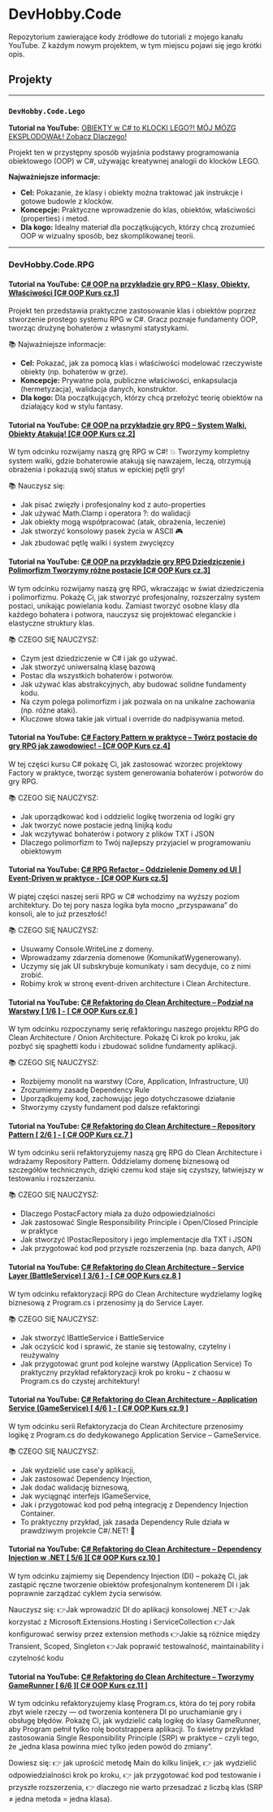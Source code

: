 # DevHobby.Code

Repozytorium zawierające kody źródłowe do tutoriali z mojego kanału YouTube. Z każdym nowym projektem, w tym miejscu pojawi się jego krótki opis.

## Projekty

---

### `DevHobby.Code.Lego`

**Tutorial na YouTube:** [OBIEKTY w C# to KLOCKI LEGO?! MÓJ MÓZG EKSPLODOWAŁ! Zobacz Dlaczego!](https://www.youtube.com/watch?v=EqcVh0dif4Y&t)

Projekt ten w przystępny sposób wyjaśnia podstawy programowania obiektowego (OOP) w C#, używając kreatywnej analogii do klocków LEGO.

**Najważniejsze informacje:**
*   **Cel:** Pokazanie, że klasy i obiekty można traktować jak instrukcje i gotowe budowle z klocków.
*   **Koncepcje:** Praktyczne wprowadzenie do klas, obiektów, właściwości (properties) i metod.
*   **Dla kogo:** Idealny materiał dla początkujących, którzy chcą zrozumieć OOP w wizualny sposób, bez skomplikowanej teorii.

---

### DevHobby.Code.RPG

#### Tutorial na YouTube: [C# OOP na przykładzie gry RPG – Klasy, Obiekty, Właściwości [C# OOP Kurs cz.1]](https://www.youtube.com/watch?v=ij-MdPW1BvI)

Projekt ten przedstawia praktyczne zastosowanie klas i obiektów poprzez stworzenie prostego systemu RPG w C#. Gracz poznaje fundamenty OOP, tworząc drużynę bohaterów z własnymi statystykami.

📚  Najważniejsze informacje:
*	**Cel:** Pokazać, jak za pomocą klas i właściwości modelować rzeczywiste obiekty (np. bohaterów w grze).
*	**Koncepcje:** Prywatne pola, publiczne właściwości, enkapsulacja (hermetyzacja), walidacja danych, konstruktor.
*	**Dla kogo:** Dla początkujących, którzy chcą przełożyć teorię obiektów na działający kod w stylu fantasy.

#### Tutorial na YouTube: [C# OOP na przykładzie gry RPG – System Walki, Obiekty Atakują! [C# OOP Kurs cz.2]](https://www.youtube.com/watch?v=Ng46ahMikvw)

W tym odcinku rozwijamy naszą grę RPG w C#! 💥
Tworzymy kompletny system walki, gdzie bohaterowie atakują się nawzajem, leczą, otrzymują obrażenia i pokazują swój status w epickiej pętli gry! 

📚 Nauczysz się:
- Jak pisać zwięzły i profesjonalny kod z auto-properties
- Jak używać Math.Clamp i operatora ?: do walidacji
- Jak obiekty mogą współpracować (atak, obrażenia, leczenie)
- Jak stworzyć konsolowy pasek życia w ASCII 🎮
- Jak zbudować pętlę walki i system zwycięzcy

#### Tutorial na YouTube: [C# OOP na przykładzie gry RPG Dziedziczenie i Polimorfizm Tworzymy różne postacie [C# OOP Kurs cz.3]](https://www.youtube.com/watch?v=NoqnFotNPA4)

W tym odcinku rozwijamy naszą grę RPG, wkraczając w świat dziedziczenia i polimorfizmu. Pokażę Ci, jak stworzyć profesjonalny, rozszerzalny system postaci, unikając powielania kodu. Zamiast tworzyć osobne klasy dla każdego bohatera i potwora, nauczysz się projektować eleganckie i elastyczne struktury klas.

📚 CZEGO SIĘ NAUCZYSZ:
- Czym jest dziedziczenie w C# i jak go używać.
- Jak stworzyć uniwersalną klasę bazową 
- Postac dla wszystkich bohaterów i potworów.
- Jak używać klas abstrakcyjnych, aby budować solidne fundamenty kodu.
- Na czym polega polimorfizm i jak pozwala on na unikalne zachowania (np. różne ataki).
- Kluczowe słowa takie jak  virtual i override do nadpisywania metod.

#### Tutorial na YouTube: [C# Factory Pattern w praktyce – Twórz postacie do gry RPG jak zawodowiec! - [C# OOP Kurs cz.4]](https://www.youtube.com/watch?v=6fOQkmlyGvs)

W tej części kursu C# pokażę Ci, jak zastosować wzorzec projektowy Factory w praktyce, tworząc system generowania bohaterów i potworów do gry RPG.

📚 CZEGO SIĘ NAUCZYSZ:
- Jak uporządkować kod i oddzielić logikę tworzenia od logiki gry
- Jak tworzyć nowe postacie jedną linijką kodu
- Jak wczytywać bohaterów i potwory z plików TXT i JSON
- Dlaczego polimorfizm to Twój najlepszy przyjaciel w programowaniu obiektowym

#### Tutorial na YouTube: [C# RPG Refactor – Oddzielenie Domeny od UI | Event-Driven w praktyce - [C# OOP Kurs cz.5]](https://www.youtube.com/watch?v=AiCmmLZrSnc)

W piątej części naszej serii RPG w C# wchodzimy na wyższy poziom architektury. Do tej pory nasza logika była mocno „przyspawana” do konsoli, ale to już przeszłość!

📚 CZEGO SIĘ NAUCZYSZ:
- Usuwamy Console.WriteLine z domeny.
- Wprowadzamy zdarzenia domenowe (KomunikatWygenerowany).
- Uczymy się jak UI subskrybuje komunikaty i sam decyduje, co z nimi zrobić.
- Robimy krok w stronę event-driven architecture i Clean Architecture.

#### Tutorial na YouTube: [C# Refaktoring do Clean Architecture – Podział na Warstwy [ 1/6 ] - [ C# OOP Kurs cz.6 ]](https://www.youtube.com/watch?v=v5vaqILZGHI)

W tym odcinku rozpoczynamy serię refaktoringu naszego projektu RPG do Clean Architecture / Onion Architecture. Pokażę Ci krok po kroku, jak pozbyć się spaghetti kodu i zbudować solidne fundamenty aplikacji.

📚 CZEGO SIĘ NAUCZYSZ:
- Rozbijemy monolit na warstwy (Core, Application, Infrastructure, UI)
- Zrozumiemy zasadę Dependency Rule
- Uporządkujemy kod, zachowując jego dotychczasowe działanie
- Stworzymy czysty fundament pod dalsze refaktoringi

#### Tutorial na YouTube: [C# Refaktoring do Clean Architecture – Repository Pattern [ 2/6 ] - [ C# OOP Kurs cz.7 ]](https://www.youtube.com/watch?v=yiHNAJQmU3o)

W tym odcinku serii refaktoryzujemy naszą grę RPG do Clean Architecture i wdrażamy Repository Pattern. Oddzielamy domenę biznesową od szczegółów technicznych, dzięki czemu kod staje się czystszy, łatwiejszy w testowaniu i rozszerzaniu.

📚 CZEGO SIĘ NAUCZYSZ:
- Dlaczego PostacFactory miała za dużo odpowiedzialności
- Jak zastosować Single Responsibility Principle i Open/Closed Principle w praktyce
- Jak stworzyć IPostacRepository i jego implementacje dla TXT i JSON
- Jak przygotować kod pod przyszłe rozszerzenia (np. baza danych, API)


#### Tutorial na YouTube: [C# Refaktoring do Clean Architecture – Service Layer (BattleService) [ 3/6 ] - [ C# OOP Kurs cz.8 ]](https://www.youtube.com/watch?v=mYTsNjrK1oM)

W tym odcinku refaktoryzacji RPG do Clean Architecture wydzielamy logikę biznesową z Program.cs i przenosimy ją do Service Layer.

📚 CZEGO SIĘ NAUCZYSZ:
- Jak stworzyć IBattleService i BattleService
- Jak oczyścić kod i sprawić, że stanie się testowalny, czytelny i reużywalny
- Jak przygotować grunt pod kolejne warstwy (Application Service)
To praktyczny przykład refaktoryzacji krok po kroku – z chaosu w Program.cs do czystej architektury!


#### Tutorial na YouTube: [C# Refaktoring do Clean Architecture – Application Service (GameService) [ 4/6 ] - [ C# OOP Kurs cz.9 ]](https://www.youtube.com/watch?v=yNtKHnNPtbE&t)

W tym odcinku serii Refaktoryzacja do Clean Architecture przenosimy logikę z Program.cs do dedykowanego Application Service – GameService.

📚 CZEGO SIĘ NAUCZYSZ:
- Jak wydzielić use case’y aplikacji,
- Jak zastosować Dependency Injection,
- Jak dodać walidację biznesową,
- Jak wyciągnąć interfejs IGameService,
- Jak i przygotować kod pod pełną integrację z Dependency Injection Container.
- To praktyczny przykład, jak zasada Dependency Rule działa w prawdziwym projekcie C#/.NET! 🚀


#### Tutorial na YouTube: [C# Refaktoring do Clean Architecture – Dependency Injection w .NET [ 5/6 ][ C# OOP Kurs cz.10 ]](https://www.youtube.com/watch?v=j5Pqjc__OUU)

W tym odcinku zajmiemy się Dependency Injection (DI) – pokażę Ci, jak zastąpić ręczne tworzenie obiektów profesjonalnym kontenerem DI i jak poprawnie zarządzać cyklem życia serwisów.

Nauczysz się:
👉Jak wprowadzić DI do aplikacji konsolowej .NET
👉Jak korzystać z Microsoft.Extensions.Hosting i ServiceCollection
👉Jak konfigurować serwisy przez extension methods
👉Jakie są różnice między Transient, Scoped, Singleton
👉Jak poprawić testowalność, maintainability i czytelność kodu


#### Tutorial na YouTube: [C# Refaktoring do Clean Architecture – Tworzymy GameRunner [ 6/6 ][ C# OOP Kurs cz.11 ]](https://www.youtube.com/watch?v=EfWaI0-4yH0)

W tym odcinku refaktoryzujemy klasę Program.cs, która do tej pory robiła zbyt wiele rzeczy — od tworzenia kontenera DI po uruchamianie gry i obsługę błędów. Pokażę Ci, jak wydzielić całą logikę do klasy GameRunner, aby Program pełnił tylko rolę bootstrappera aplikacji.
To świetny przykład zastosowania Single Responsibility Principle (SRP) w praktyce – czyli tego, że „jedna klasa powinna mieć tylko jeden powód do zmiany”.

Dowiesz się:
👉 jak uprościć metodę Main do kilku linijek,
👉 jak wydzielić odpowiedzialności krok po kroku,
👉 jak przygotować kod pod testowanie i przyszłe rozszerzenia,
👉 dlaczego nie warto przesadzać z liczbą klas (SRP ≠ jedna metoda = jedna klasa).
